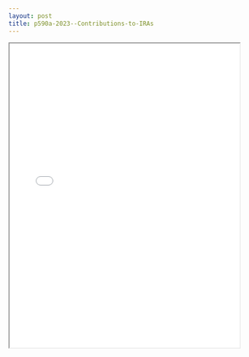 ```yaml
---
layout: post
title: p590a-2023--Contributions-to-IRAs
---
```


<div class="pdf-container">
<iframe src="/ea/assets/pdfs/p590a-2023--Contributions-to-IRAs.pdf" height="600" width="90%" allowFullScreen="true"></iframe>
</div>

